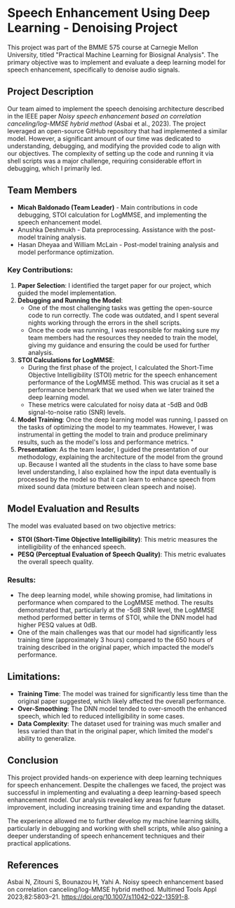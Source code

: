 
# Speech Enhancement Using Deep Learning - Denoising Project

This project was part of the BMME 575 course at Carnegie Mellon University, titled "Practical Machine Learning for Biosignal Analysis". The primary objective was to implement and evaluate a deep learning model for speech enhancement, specifically to denoise audio signals. 

## Project Description

Our team aimed to implement the speech denoising architecture described in the IEEE paper *Noisy speech enhancement based on correlation canceling/log-MMSE hybrid method* (Asbai et al., 2023). The project leveraged an open-source GitHub repository that had implemented a similar model. However, a significant amount of our time was dedicated to understanding, debugging, and modifying the provided code to align with our objectives. The complexity of setting up the code and running it via shell scripts was a major challenge, requiring considerable effort in debugging, which I primarily led.

## Team Members
- **Micah Baldonado (Team Leader)** - Main contributions in code debugging, STOI calculation for LogMMSE, and implementing the speech enhancement model.
- Anushka Deshmukh - Data preprocessing. Assistance with the post-model training analysis.
- Hasan Dheyaa and William McLain - Post-model training analysis and model performance optimization.

### Key Contributions:
1. **Paper Selection**: I identified the target paper for our project, which guided the model implementation.
2. **Debugging and Running the Model**: 
   - One of the most challenging tasks was getting the open-source code to run correctly. The code was outdated, and I spent several nights working through the errors in the shell scripts.
   - Once the code was running, I was responsible for making sure my team members had the resources they needed to train the model, giving my guidance and ensuring the could be used for further analysis.
3. **STOI Calculations for LogMMSE**: 
   - During the first phase of the project, I calculated the Short-Time Objective Intelligibility (STOI) metric for the speech enhancement performance of the LogMMSE method. This was crucial as it set a performance benchmark that we used when we later trained the deep learning model.
   - These metrics were calculated for noisy data at -5dB and 0dB signal-to-noise ratio (SNR) levels.
4. **Model Training**:  Once the deep learning model was running, I passed on the tasks of optimizing the model to my teammates. However, I was instrumental in getting the model to train and produce preliminary results, such as the model's loss and performance metrics. "
5. **Presentation**: As the team leader, I guided the presentation of our methodology, explaining the architecture of the model from the ground up. Because I wanted all the students in the class to have some base level understanding, I also explained how the input data eventually is processed by the model so that it can learn to enhance speech from mixed sound data (mixture between clean speech and noise).

## Model Evaluation and Results

The model was evaluated based on two objective metrics:
- **STOI (Short-Time Objective Intelligibility)**: This metric measures the intelligibility of the enhanced speech.
- **PESQ (Perceptual Evaluation of Speech Quality)**: This metric evaluates the overall speech quality.

### Results:
- The deep learning model, while showing promise, had limitations in performance when compared to the LogMMSE method. The results demonstrated that, particularly at the -5dB SNR level, the LogMMSE method performed better in terms of STOI, while the DNN model had higher PESQ values at 0dB.
- One of the main challenges was that our model had significantly less training time (approximately 3 hours) compared to the 650 hours of training described in the original paper, which impacted the model’s performance.

## Limitations:
- **Training Time**: The model was trained for significantly less time than the original paper suggested, which likely affected the overall performance.
- **Over-Smoothing**: The DNN model tended to over-smooth the enhanced speech, which led to reduced intelligibility in some cases.
- **Data Complexity**: The dataset used for training was much smaller and less varied than that in the original paper, which limited the model's ability to generalize.

## Conclusion
This project provided hands-on experience with deep learning techniques for speech enhancement. Despite the challenges we faced, the project was successful in implementing and evaluating a deep learning-based speech enhancement model. Our analysis revealed key areas for future improvement, including increasing training time and expanding the dataset.

The experience allowed me to further develop my machine learning skills, particularly in debugging and working with shell scripts, while also gaining a deeper understanding of speech enhancement techniques and their practical applications.

## References
Asbai N, Zitouni S, Bounazou H, Yahi A. Noisy speech enhancement based on correlation canceling/log-MMSE hybrid method. Multimed Tools Appl 2023;82:5803–21. https://doi.org/10.1007/s11042-022-13591-8.
